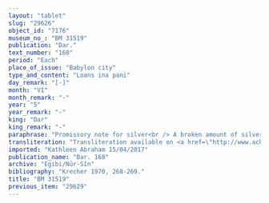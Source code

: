 ```yaml
---
layout: "tablet"
slug: "29626"
object_id: "7176"
museum_no_: "BM 31519"
publication: "Dar."
text_number: "168"
period: "Each"
place_of_issue: "Babylon city"
type_and_content: "Loans ina pani"
day_remark: "[-]"
month: "VI"
month_remark: "-"
year: "5"
year_remark: "-"
king: "Dar"
king_remark: "-"
paraphrase: "Promissory note for silver<br /> A broken amount of silver belonging to <strong>A </strong>is at the disposal of (<em>ina pāni</em>) <strong><sup>f</sup>B</strong> for the purchase of barrels of one-year old (<em>mār &scaron;atti</em>) beer. The compensatory payment for (<strong>A</strong>&#39;s) loss of income from (her) work (<em>mandattu</em>) and payment for the rent (<em>idū</em>) of the house .... (uncl., = she already paid him?). The tablet is drawn up in front of 2 <em>ina uzuzzi</em> witnesses. The scribe is Marduk-balāssu-iqbi/Nabāya.<br /> &nbsp;<br /> <strong>A</strong>= &Scaron;irku (without genealogy) (aka Marduk-nāṣir-apli/Itti-Marduk-balāṭu//Egibi); <strong><sup>f</sup></strong><strong>B</strong>=<sup>f</sup>Nanāya-ana-bīti&scaron;u"
transliteration: "Transliteration available on <a href=\"http://www.achemenet.com/en/item/?/textual-sources/texts-by-regions/babylonia/babylon/1655883\" target=\"_blank\">Achemenet</a>"
imported: "Kathleen Abraham 15/04/2017"
publication_name: "Dar. 168"
archive: "Egibi/Nūr-Sîn"
bibliography: "Krecher 1970, 268-269."
title: "BM 31519"
previous_item: "29629"
---
```

